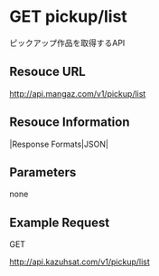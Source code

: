 # GET pickup/list
ピックアップ作品を取得するAPI

## Resouce URL
http://api.mangaz.com/v1/pickup/list

## Resouce Information
|Response Formats|JSON|

## Parameters
none

## Example Request
GET

http://api.kazuhsat.com/v1/pickup/list
